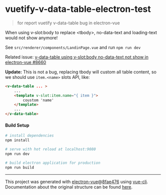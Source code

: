 # vuetify-v-data-table-electron-test

> for report vuetify v-data-table bug in electron-vue

When using v-slot:body to replace \<tbody\>, no-data-text and loading-text would not show anymore!    

See `src/renderer/components/LandinPage.vue` and run `npm run dev`

Related issue: [v-data-table using v-slot:body no-data-text not show in electron-vue #8660](https://github.com/vuetifyjs/vuetify/issues/8660)

**Update:**
    This is not a bug, replacing tbody will custom all table content, so we should use `item.<name>` slots API, like:   

```html
<v-data-table ... >
    ...
    <template v-slot:item.name="{ item }">
        coustom 'name'
    </template>
    ...
</v-data-table>
```

#### Build Setup

``` bash
# install dependencies
npm install

# serve with hot reload at localhost:9080
npm run dev

# build electron application for production
npm run build


```

---

This project was generated with [electron-vue](https://github.com/SimulatedGREG/electron-vue)@[8fae476](https://github.com/SimulatedGREG/electron-vue/tree/8fae4763e9d225d3691b627e83b9e09b56f6c935) using [vue-cli](https://github.com/vuejs/vue-cli). Documentation about the original structure can be found [here](https://simulatedgreg.gitbooks.io/electron-vue/content/index.html).
